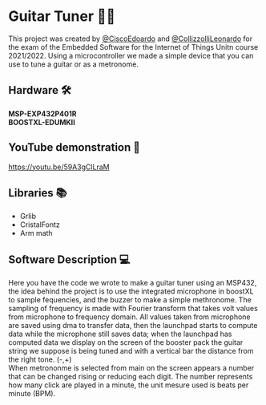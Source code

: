 # Guitar Tuner 🎸🎵
This project was created by [@CiscoEdoardo](https://github.com/EdoardoCisco) and [@CollizzolliLeonardo](https://github.com/leocolliz) for the exam of the  Embedded Software for the Internet of Things Unitn course 2021/2022. Using a microcontroller we made a simple device that you can use to tune a guitar or as a metronome.

## Hardware 🛠️
**MSP-EXP432P401R**<br/>
**BOOSTXL-EDUMKII**<br/>

## YouTube demonstration 🎥
https://youtu.be/59A3gClLraM
## Libraries 📚
- Grlib<br/>
- CristalFontz<br/>
- Arm math<br/>

## Software Description 💻
Here you have the code we wrote to make a guitar tuner using an MSP432, the idea behind the project is to use the integrated microphone in boostXL to sample fequencies, and the buzzer to make a simple methronome. The sampling of frequency is made with Fourier transform that takes volt values from microphone to frequency domain. All values taken from microphone are saved using dma to transfer data, then the launchpad starts to compute data while the microphone still saves data; when the launchpad has computed data we display on the screen of the booster pack the guitar string we suppose is being tuned and with a vertical bar the distance from the right tone. (-,+)<br/>
When metrononme is selected from main on the screen appears a number that can be changed rising or reducing each digit. The number represents how many click are played in a minute, the unit mesure used is beats per minute (BPM).
